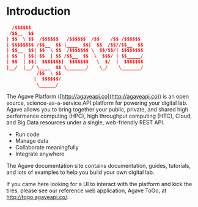 # Introduction  

```json
  /$$$$$$                                         
 /$$__  $$                                        
| $$  \ $$  /$$$$$$   /$$$$$$  /$$    /$$ /$$$$$$ 
| $$$$$$$$ /$$__  $$ |____  $$|  $$  /$$//$$__  $$
| $$__  $$| $$  \ $$  /$$$$$$$ \  $$/$$/| $$$$$$$$
| $$  | $$| $$  | $$ /$$__  $$  \  $$$/ | $$_____/
| $$  | $$|  $$$$$$$|  $$$$$$$   \  $/  |  $$$$$$$
|__/  |__/ \____  $$ \_______/    \_/    \_______/
           /$$  \ $$                              
          |  $$$$$$/                              
           \______/                               
```  

The Agave Platform ([http://agaveapi.co](http://agaveapi.co)) is an open source, science-as-a-service API platform for powering your digital lab. Agave allows you to bring together your public, private, and shared high performance
computing (HPC), high throughput computing (HTC), Cloud, and Big Data resources under a single, web-friendly REST API.

* Run code
* Manage data
* Collaborate meaningfully
* Integrate anywhere

The Agave documentation site contains documentation, guides, tutorials, and lots of examples to help you build your own digital lab.

<aside class="info">If you came here looking for a UI to interact with the platform and kick the tires, please see our reference web application, Agave ToGo, at <a href="http://togo.agaveapi.co/">http://togo.agaveapi.co/</a>.</aside>
